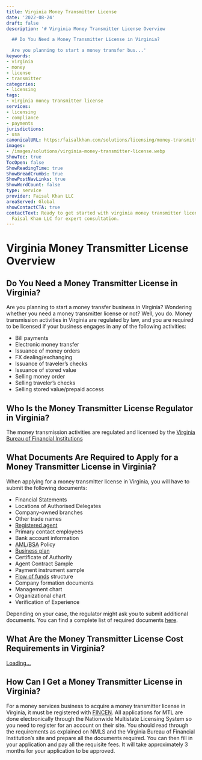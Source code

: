 ```yaml
---
title: Virginia Money Transmitter License
date: '2022-08-24'
draft: false
description: '# Virginia Money Transmitter License Overview

  ## Do You Need a Money Transmitter License in Virginia?

  Are you planning to start a money transfer bus...'
keywords:
- virginia
- money
- license
- transmitter
categories:
- licensing
tags:
- virginia money transmitter license
services:
- licensing
- compliance
- payments
jurisdictions:
- usa
canonicalURL: https:/faisalkhan.com/solutions/licensing/money-transmitter-license-mtl/virginia-money-transmitter-license/
images:
- /images/solutions/virginia-money-transmitter-license.webp
ShowToc: true
TocOpen: false
ShowReadingTime: true
ShowBreadCrumbs: true
ShowPostNavLinks: true
ShowWordCount: false
type: service
provider: Faisal Khan LLC
areaServed: Global
showContactCTA: true
contactText: Ready to get started with virginia money transmitter license? Contact
  Faisal Khan LLC for expert consultation.
---
```


# Virginia Money Transmitter License Overview

## Do You Need a Money Transmitter License in Virginia?

Are you planning to start a money transfer business in Virginia? Wondering whether you need a money transmitter license or not? Well, you do. Money transmission activities in Virginia are regulated by law, and you are required to be licensed if your business engages in any of the following activities:

  * Bill payments
  * Electronic money transfer
  * Issuance of money orders
  * FX dealing/exchanging
  * Issuance of traveler’s checks
  * Issuance of stored value
  * Selling money order
  * Selling traveler’s checks
  * Selling stored value/prepaid access

## Who Is the Money Transmitter License Regulator in Virginia?

The money transmission activities are regulated and licensed by the [Virginia Bureau of Financial Institutions](https://www.scc.virginia.gov/pages/Bureau-of-Financial-Institutions)

## What Documents Are Required to Apply for a Money Transmitter License in Virginia?

When applying for a money transmitter license in Virginia, you will have to submit the following documents:

  * Financial Statements
  * Locations of Authorised Delegates
  * Company-owned branches
  * Other trade names
  * [Registered agent](https://faisalkhan.com/solutions/licensing/registered-agent-ra/)
  * Primary contact employees
  * Bank account information
  * [AML](https://faisalkhan.com/solutions/licensing/registered-agent-ra/)/[BSA](https://faisalkhan.com/knowledge-hub/resources-and-references/bank-secrecy-act/) Policy
  * [Business plan](https://faisalkhan.com/knowledge-hub/resources-and-references/business-plan/)
  * Certificate of Authority
  * Agent Contract Sample
  * Payment instrument sample
  * [Flow of funds](https://faisalkhan.com/solutions/risk-and-compliance/flow-of-funds-fof/) structure
  * Company formation documents
  * Management chart
  * Organizational chart
  * Verification of Experience

Depending on your case, the regulator might ask you to submit additional documents. You can find a complete list of required documents [here](https://faisalkhan.com/solutions/licensing/money-transmitter-license-mtl/documents-required-for-money-transmitter-license/).

## What Are the Money Transmitter License Cost Requirements in Virginia?

[Loading...](https://fkhan.gumroad.com/l/virginia-money-transmitter-license-cost)

## How Can I Get a Money Transmitter License in Virginia?

For a money services business to acquire a money transmitter license in Virginia, it must be registered with [FINCEN](https://faisalkhan.com/knowledge-hub/resources-and-references/financial-crimes-enforcement-network-fincen/). All applications for MTL are done electronically through the Nationwide Multistate Licensing System so you need to register for an account on their site. You should read through the requirements as explained on NMLS and the Virginia Bureau of Financial Institution’s site and prepare all the documents required. You can then fill in your application and pay all the requisite fees. It will take approximately 3 months for your application to be approved.